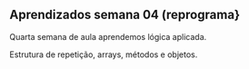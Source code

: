## Aprendizados semana 04 (reprograma}

Quarta semana de aula aprendemos lógica aplicada. 

Estrutura de repetição, arrays, métodos e objetos.